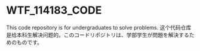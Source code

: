# WTF_114183_CODE
This code repository is for undergraduates to solve problems. 这个代码仓库是给本科生解决问题的。このコードリポジトリは、学部学生が問題を解決するためのものです。

